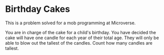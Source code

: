 # Birthday Cakes
This is a problem solved for a mob programming at Microverse.

You are in charge of the cake for a child's birthday. You have decided the cake will have one candle for each year of their total age. 
They will only be able to blow out the tallest of the candles. Count how many candles are tallest.
